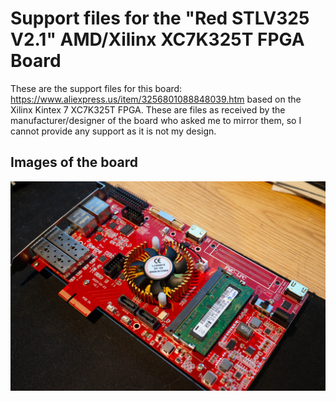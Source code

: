 # Support files for the "Red STLV325 V2.1" AMD/Xilinx XC7K325T FPGA Board

These are the support files for this board: https://www.aliexpress.us/item/3256801088848039.htm based on the Xilinx Kintex 7 XC7K325T FPGA. These are files as received by the manufacturer/designer of the board who asked me to mirror them, so I cannot provide any support as it is not my design. 

## Images of the board

![Image of the board Red STLV325 V2.1](/images/img1.jpg)



